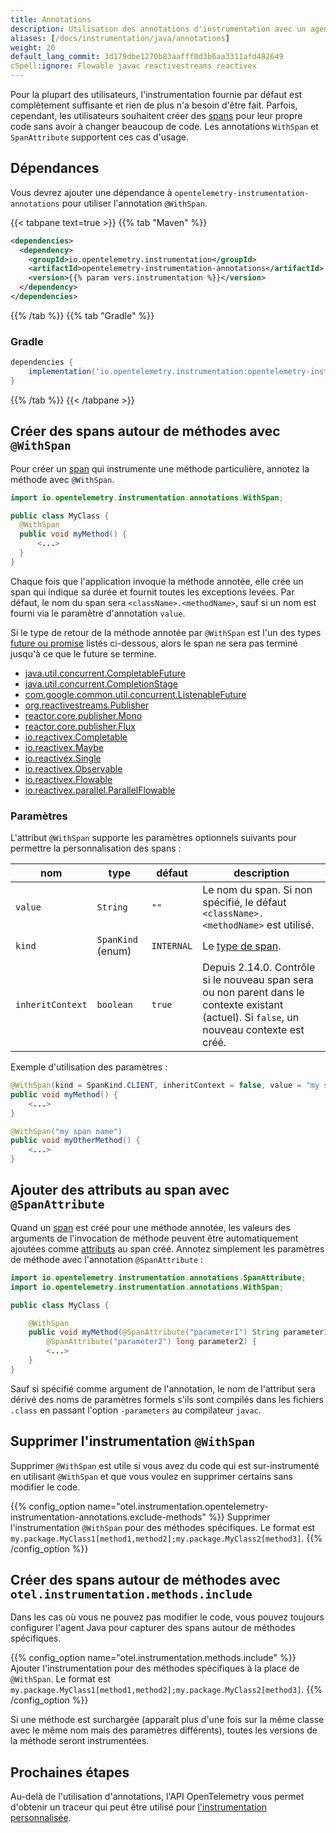 ```yaml
---
title: Annotations
description: Utilisation des annotations d'instrumentation avec un agent Java.
aliases: [/docs/instrumentation/java/annotations]
weight: 20
default_lang_commit: 3d179dbe1270b83aafff0d3b6aa3311afd482649
cSpell:ignore: Flowable javac reactivestreams reactivex
---
```


Pour la plupart des utilisateurs, l'instrumentation fournie par défaut est
complètement suffisante et rien de plus n'a besoin d'être fait. Parfois,
cependant, les utilisateurs souhaitent créer des
[spans](/docs/concepts/signals/traces/#spans) pour leur propre code sans avoir à
changer beaucoup de code. Les annotations `WithSpan` et `SpanAttribute`
supportent ces cas d'usage.

## Dépendances

Vous devrez ajouter une dépendance à `opentelemetry-instrumentation-annotations`
pour utiliser l'annotation `@WithSpan`.

{{< tabpane text=true >}} {{% tab "Maven" %}}

```xml
<dependencies>
  <dependency>
    <groupId>io.opentelemetry.instrumentation</groupId>
    <artifactId>opentelemetry-instrumentation-annotations</artifactId>
    <version>{{% param vers.instrumentation %}}</version>
  </dependency>
</dependencies>
```

{{% /tab %}} {{% tab "Gradle" %}}

### Gradle

```groovy
dependencies {
    implementation('io.opentelemetry.instrumentation:opentelemetry-instrumentation-annotations:{{% param vers.instrumentation %}}')
}
```

{{% /tab %}} {{< /tabpane >}}

## Créer des spans autour de méthodes avec `@WithSpan`

Pour créer un [span](/docs/concepts/signals/traces/#spans) qui instrumente une
méthode particulière, annotez la méthode avec `@WithSpan`.

```java
import io.opentelemetry.instrumentation.annotations.WithSpan;

public class MyClass {
  @WithSpan
  public void myMethod() {
      <...>
  }
}
```

Chaque fois que l'application invoque la méthode annotée, elle crée un span qui
indique sa durée et fournit toutes les exceptions levées. Par défaut, le nom du
span sera `<className>.<methodName>`, sauf si un nom est fourni via le paramètre
d'annotation `value`.

Si le type de retour de la méthode annotée par `@WithSpan` est l'un des types
[future ou promise](https://en.wikipedia.org/wiki/Futures_and_promises) listés
ci-dessous, alors le span ne sera pas terminé jusqu'à ce que le future se
termine.

- [java.util.concurrent.CompletableFuture](https://docs.oracle.com/javase/8/docs/api/java/util/concurrent/CompletableFuture.html)
- [java.util.concurrent.CompletionStage](https://docs.oracle.com/javase/8/docs/api/java/util/concurrent/CompletionStage.html)
- [com.google.common.util.concurrent.ListenableFuture](https://guava.dev/releases/10.0/api/docs/com/google/common/util/concurrent/ListenableFuture.html)
- [org.reactivestreams.Publisher](https://www.reactive-streams.org/reactive-streams-1.0.1-javadoc/org/reactivestreams/Publisher.html)
- [reactor.core.publisher.Mono](https://projectreactor.io/docs/core/release/api/reactor/core/publisher/Mono.html)
- [reactor.core.publisher.Flux](https://projectreactor.io/docs/core/release/api/reactor/core/publisher/Flux.html)
- [io.reactivex.Completable](https://reactivex.io/RxJava/2.x/javadoc/index.html?io/reactivex/Completable.html)
- [io.reactivex.Maybe](https://reactivex.io/RxJava/2.x/javadoc/index.html?io/reactivex/Maybe.html)
- [io.reactivex.Single](https://reactivex.io/RxJava/2.x/javadoc/index.html?io/reactivex/Single.html)
- [io.reactivex.Observable](https://reactivex.io/RxJava/2.x/javadoc/index.html?io/reactivex/Observable.html)
- [io.reactivex.Flowable](https://reactivex.io/RxJava/2.x/javadoc/index.html?io/reactivex/Flowable.html)
- [io.reactivex.parallel.ParallelFlowable](https://reactivex.io/RxJava/2.x/javadoc/index.html?io/reactivex/parallel/ParallelFlowable.html)

### Paramètres

L'attribut `@WithSpan` supporte les paramètres optionnels suivants pour
permettre la personnalisation des spans :

| nom              | type              | défaut     | description                                                                                                                                 |
| ---------------- | ----------------- | ---------- | ------------------------------------------------------------------------------------------------------------------------------------------- |
| `value`          | `String`          | `""`       | Le nom du span. Si non spécifié, le défaut `<className>.<methodName>` est utilisé.                                                          |
| `kind`           | `SpanKind` (enum) | `INTERNAL` | Le [type de span](/docs/specs/otel/trace/api/#spankind).                                                                                    |
| `inheritContext` | `boolean`         | `true`     | Depuis 2.14.0. Contrôle si le nouveau span sera ou non parent dans le contexte existant (actuel). Si `false`, un nouveau contexte est créé. |

Exemple d'utilisation des paramètres :

```java
@WithSpan(kind = SpanKind.CLIENT, inheritContext = false, value = "my span name")
public void myMethod() {
    <...>
}

@WithSpan("my span name")
public void myOtherMethod() {
    <...>
}
```

## Ajouter des attributs au span avec `@SpanAttribute`

Quand un [span](/docs/concepts/signals/traces/#spans) est créé pour une méthode
annotée, les valeurs des arguments de l'invocation de méthode peuvent être
automatiquement ajoutées comme
[attributs](/docs/concepts/signals/traces/#attributes) au span créé. Annotez
simplement les paramètres de méthode avec l'annotation `@SpanAttribute` :

```java
import io.opentelemetry.instrumentation.annotations.SpanAttribute;
import io.opentelemetry.instrumentation.annotations.WithSpan;

public class MyClass {

    @WithSpan
    public void myMethod(@SpanAttribute("parameter1") String parameter1,
        @SpanAttribute("parameter2") long parameter2) {
        <...>
    }
}
```

Sauf si spécifié comme argument de l'annotation, le nom de l'attribut sera
dérivé des noms de paramètres formels s'ils sont compilés dans les fichiers
`.class` en passant l'option `-parameters` au compilateur `javac`.

## Supprimer l'instrumentation `@WithSpan`

Supprimer `@WithSpan` est utile si vous avez du code qui est sur-instrumenté en
utilisant `@WithSpan` et que vous voulez en supprimer certains sans modifier le
code.

{{% config_option
  name="otel.instrumentation.opentelemetry-instrumentation-annotations.exclude-methods" %}} Supprimer
l'instrumentation `@WithSpan` pour des méthodes spécifiques. Le format est
`my.package.MyClass1[method1,method2];my.package.MyClass2[method3]`.
{{% /config_option %}}

## Créer des spans autour de méthodes avec `otel.instrumentation.methods.include`

Dans les cas où vous ne pouvez pas modifier le code, vous pouvez toujours
configurer l'agent Java pour capturer des spans autour de méthodes spécifiques.

{{% config_option name="otel.instrumentation.methods.include" %}} Ajouter
l'instrumentation pour des méthodes spécifiques à la place de `@WithSpan`. Le
format est `my.package.MyClass1[method1,method2];my.package.MyClass2[method3]`.
{{%
/config_option %}}

Si une méthode est surchargée (apparaît plus d'une fois sur la même classe avec
le même nom mais des paramètres différents), toutes les versions de la méthode
seront instrumentées.

## Prochaines étapes

Au-delà de l'utilisation d'annotations, l'API OpenTelemetry vous permet
d'obtenir un traceur qui peut être utilisé pour
[l'instrumentation personnalisée](../api).
